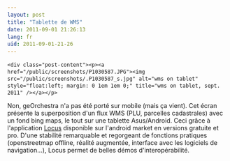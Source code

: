 ```yaml
---
layout: post
title: "Tablette de WMS"
date: 2011-09-01 21:26:13
lang: fr
uid: 2011-09-01-21-26
---
```


    <div class="post-content"><p><a href="/public/screenshots/P1030587.JPG"><img src="/public/screenshots/.P1030587_s.jpg" alt="wms on tablet" style="float:left; margin: 0 1em 1em 0;" title="wms on tablet, sept. 2011" /></a></p>
<p>Non, geOrchestra n'a pas été porté sur mobile (mais ça vient). Cet écran
présente la superposition d'un flux WMS (PLU, parcelles cadastrales) avec un
fond bing maps, le tout sur une tablette Asus/Android. Ceci grâce à
l'application <a href="http://locus.asamm.cz/" hreflang="en">Locus</a>
disponible sur l'android market en versions gratuite et pro. D'une stabilité
remarquable et regorgeant de fonctions pratiques (openstreetmap offline,
réalité augmentée, interface avec les logiciels de navigation...), Locus permet
de belles démos d'interopérabilité.</p></div>
